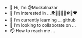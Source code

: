 - 👋 Hi, I’m @Moskalnazar
- 👀 I’m interested in ...🌍🧭👨‍👩‍👦⚽️🍻❤
- 🌱 I’m currently learning ... github
- 💞️ I’m looking to collaborate on ...
- 📫 How to reach me ...

<!---
Moskalnazar/Moskalnazar is a ✨ special ✨ repository because its `README.md` (this file) appears on your GitHub profile.
You can click the Preview link to take a look at your changes.
--->
